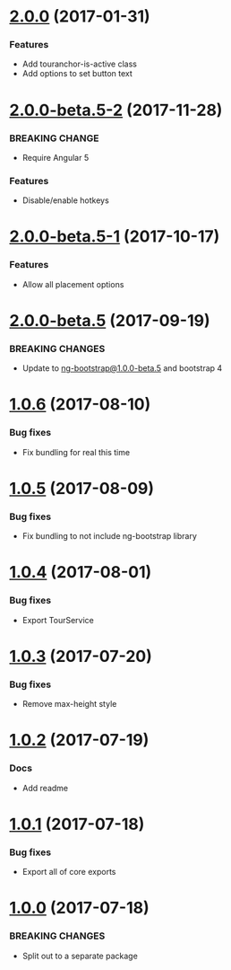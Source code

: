 <a name="2.0.0"></a>
# [2.0.0](https://github.com/isaacplmann/ngx-tour) (2017-01-31)


### Features

* Add touranchor-is-active class
* Add options to set button text


<a name="2.0.0-beta.5-2"></a>
# [2.0.0-beta.5-2](https://github.com/isaacplmann/ngx-tour) (2017-11-28)


### BREAKING CHANGE

* Require Angular 5


### Features

* Disable/enable hotkeys

<a name="2.0.0-beta.5-1"></a>
# [2.0.0-beta.5-1](https://github.com/isaacplmann/ngx-tour) (2017-10-17)


### Features

* Allow all placement options


<a name="2.0.0-beta.5"></a>
# [2.0.0-beta.5](https://github.com/isaacplmann/ngx-tour) (2017-09-19)


### BREAKING CHANGES

* Update to ng-bootstrap@1.0.0-beta.5 and bootstrap 4


<a name="1.0.6"></a>
# [1.0.6](https://github.com/isaacplmann/ngx-tour) (2017-08-10)


### Bug fixes

* Fix bundling for real this time


<a name="1.0.5"></a>
# [1.0.5](https://github.com/isaacplmann/ngx-tour) (2017-08-09)


### Bug fixes

* Fix bundling to not include ng-bootstrap library


<a name="1.0.4"></a>
# [1.0.4](https://github.com/isaacplmann/ngx-tour) (2017-08-01)


### Bug fixes

* Export TourService


<a name="1.0.3"></a>
# [1.0.3](https://github.com/isaacplmann/ngx-tour) (2017-07-20)


### Bug fixes

* Remove max-height style


<a name="1.0.2"></a>
# [1.0.2](https://github.com/isaacplmann/ngx-tour) (2017-07-19)


### Docs

* Add readme


<a name="1.0.1"></a>
# [1.0.1](https://github.com/isaacplmann/ngx-tour) (2017-07-18)


### Bug fixes

* Export all of core exports


<a name="1.0.0"></a>
# [1.0.0](https://github.com/isaacplmann/ngx-tour) (2017-07-18)


### BREAKING CHANGES

* Split out to a separate package


